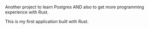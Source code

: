 Another project to learn Postgres AND also to get more programming experience with Rust.

This is my first application built with Rust.
